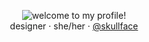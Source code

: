 <p align="center">
  <img src="https://media2.giphy.com/media/Hj6WFOXRl8vT2/source.gif" alt="welcome to my profile!"><br>
  designer · she/her · <a href="https://twitter.com/skullface">@skullface</a>
</p>
